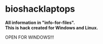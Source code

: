 # bioshacklaptops
<b>All information in "info-for-files".</b>
</br>
<b>This is hack created for Windows and Linux.</b>
</br>
<p>OPEN FOR WINDOWS!!!</p>
